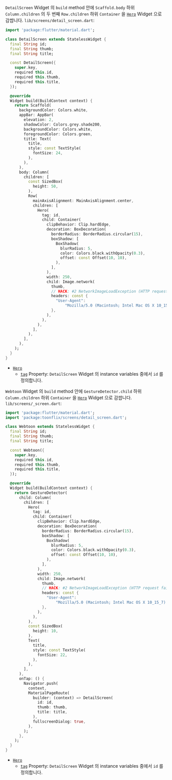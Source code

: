 `DetailScreen` Widget 의 `build` method 안에 `Scaffold.body` 하위 `Column.children` 의 두 번째 `Row.children` 하위 `Container` 을 [`Hero`](https://api.flutter.dev/flutter/widgets/Hero-class.html) Widget 으로 감쌉니다. `lib/screens/detail_screen.dart`:

```dart
import 'package:flutter/material.dart';

class DetailScreen extends StatelessWidget {
  final String id;
  final String thumb;
  final String title;

  const DetailScreen({
    super.key,
    required this.id,
    required this.thumb,
    required this.title,
  });

  @override
  Widget build(BuildContext context) {
    return Scaffold(
      backgroundColor: Colors.white,
      appBar: AppBar(
        elevation: 2,
        shadowColor: Colors.grey.shade200,
        backgroundColor: Colors.white,
        foregroundColor: Colors.green,
        title: Text(
          title,
          style: const TextStyle(
            fontSize: 24,
          ),
        ),
      ),
      body: Column(
        children: [
          const SizedBox(
            height: 50,
          ),
          Row(
            mainAxisAlignment: MainAxisAlignment.center,
            children: [
              Hero(
                tag: id,
                child: Container(
                  clipBehavior: Clip.hardEdge,
                  decoration: BoxDecoration(
                    borderRadius: BorderRadius.circular(15),
                    boxShadow: [
                      BoxShadow(
                        blurRadius: 5,
                        color: Colors.black.withOpacity(0.3),
                        offset: const Offset(10, 10),
                      ),
                    ],
                  ),
                  width: 250,
                  child: Image.network(
                    thumb,
                    // HACK: #2 NetworkImageLoadException (HTTP request failed, statusCode: 403, https://URL) solution is adding "User-Agent" headers.
                    headers: const {
                      "User-Agent":
                          "Mozilla/5.0 (Macintosh; Intel Mac OS X 10_15_7) AppleWebKit/537.36 (KHTML, like Gecko) Chrome/120.0.0.0 Safari/537.36"
                    },
                  ),
                ),
              ),
            ],
          ),
        ],
      ),
    );
  }
}
```

- [`Hero`](https://api.flutter.dev/flutter/widgets/Hero-class.html)
  - [`tag`](https://api.flutter.dev/flutter/widgets/Hero/tag.html) Property: `DetailScreen` Widget 의 instance variables 중에서 `id` 를 정의합니다.

`Webtoon` Widget 의 `build` method 안에 `GestureDetector.child` 하위 `Column.children` 하위 `Container` 을 [`Hero`](https://api.flutter.dev/flutter/widgets/Hero-class.html) Widget 으로 감쌉니다. `lib/screens/_screen.dart`:

```dart
import 'package:flutter/material.dart';
import 'package:toonflix/screens/detail_screen.dart';

class Webtoon extends StatelessWidget {
  final String id;
  final String thumb;
  final String title;

  const Webtoon({
    super.key,
    required this.id,
    required this.thumb,
    required this.title,
  });

  @override
  Widget build(BuildContext context) {
    return GestureDetector(
      child: Column(
        children: [
          Hero(
            tag: id,
            child: Container(
              clipBehavior: Clip.hardEdge,
              decoration: BoxDecoration(
                borderRadius: BorderRadius.circular(15),
                boxShadow: [
                  BoxShadow(
                    blurRadius: 5,
                    color: Colors.black.withOpacity(0.3),
                    offset: const Offset(10, 10),
                  ),
                ],
              ),
              width: 250,
              child: Image.network(
                thumb,
                // HACK: #2 NetworkImageLoadException (HTTP request failed, statusCode: 403, https://URL) solution is adding "User-Agent" headers.
                headers: const {
                  "User-Agent":
                      "Mozilla/5.0 (Macintosh; Intel Mac OS X 10_15_7) AppleWebKit/537.36 (KHTML, like Gecko) Chrome/120.0.0.0 Safari/537.36"
                },
              ),
            ),
          ),
          const SizedBox(
            height: 10,
          ),
          Text(
            title,
            style: const TextStyle(
              fontSize: 22,
            ),
          ),
        ],
      ),
      onTap: () {
        Navigator.push(
          context,
          MaterialPageRoute(
            builder: (context) => DetailScreen(
              id: id,
              thumb: thumb,
              title: title,
            ),
            fullscreenDialog: true,
          ),
        );
      },
    );
  }
}
```

- [`Hero`](https://api.flutter.dev/flutter/widgets/Hero-class.html)
  - [`tag`](https://api.flutter.dev/flutter/widgets/Hero/tag.html) Property: `DetailScreen` Widget 의 instance variables 중에서 `id` 를 정의합니다.
